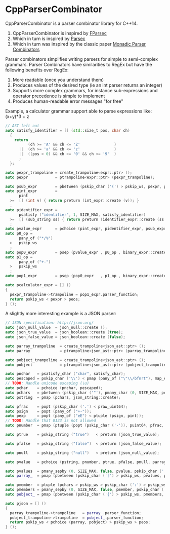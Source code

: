# CppParserCombinator

CppParserCombinator is a parser combinator library for C++14.

1. CppParserCombinator is inspired by [FParsec](http://www.quanttec.com/fparsec/)
1. Which in turn is inspired by [Parsec](https://wiki.haskell.org/Parsec)
1. Which in turn was inspired by the classic paper [Monadic Parser Combinators](http://www.cs.nott.ac.uk/~gmh/monparsing.pdf)

Parser combinators simplifies writing parsers for simple to semi-complex grammars.
Parser Combinators have similarities to RegEx but have the following benefits over RegEx:

1. More readable (once you understand them)
1. Produces values of the desired type (ie an int parser returns an integer)
1. Supports more complex grammars, for instance sub-expressions and operator precedence is simple to implement
1. Produces human-readable error messages "for free"

Example, a calculator grammar support able to parse expressions like: (x+y)*3 + z

```c++
// AST left out
auto satisfy_identifier = [] (std::size_t pos, char ch)
  {
    return
          (ch >= 'A' && ch <= 'Z'               )
      ||  (ch >= 'a' && ch <= 'z'               )
      ||  ((pos > 0) && ch >= '0' && ch <= '9'  )
      ;
  };

auto pexpr_trampoline = create_trampoline<expr::ptr> ();
auto pexpr            = ptrampoline<expr::ptr> (pexpr_trampoline);

auto psub_expr        = pbetween (pskip_char ('(') > pskip_ws, pexpr, pskip_char (')'));
auto pint_expr        =
      pint
  >=  [] (int v) { return preturn (int_expr::create (v)); }
  ;
auto pidentifier_expr =
      psatisfy ("identifier", 1, SIZE_MAX, satisfy_identifier)
  >=  [] (sub_string ss) { return preturn (identifier_expr::create (ss.str ())); }
  ;
auto pvalue_expr      = pchoice (pint_expr, pidentifier_expr, psub_expr) > pskip_ws;
auto p0_op =
      pany_of ("*/%")
  >   pskip_ws
  ;
auto pop0_expr        = psep (pvalue_expr , p0_op , binary_expr::create);
auto p1_op =
      pany_of ("+-")
  >   pskip_ws
  ;
auto pop1_expr        = psep (pop0_expr   , p1_op , binary_expr::create);

auto pcalculator_expr = [] ()
{
  pexpr_trampoline->trampoline = pop1_expr.parser_function;
  return pskip_ws < pexpr > peos;
} ();

```

A slightly more interesting example is a JSON parser:

```c++
// JSON specification: http://json.org/
auto json_null_value  = json_null::create ();
auto json_true_value  = json_boolean::create (true);
auto json_false_value = json_boolean::create (false);

auto parray_trampoline  = create_trampoline<json_ast::ptr> ();
auto parray             = ptrampoline<json_ast::ptr> (parray_trampoline);

auto pobject_trampoline = create_trampoline<json_ast::ptr> ();
auto pobject            = ptrampoline<json_ast::ptr> (pobject_trampoline);

auto pnchar   = psatisfy_char ("char", satisfy_char);
auto pescaped = pskip_char ('\\') < pmap (pany_of ("\"\\/bfnrt"), map_escaped);
// TODO: Handle unicode escaping (\u)
auto pchar    = pchoice (pnchar, pescaped);
auto pchars   = pbetween (pskip_char ('"'), pmany_char (0, SIZE_MAX, pchar), pskip_char ('"'));
auto pstring  = pmap (pchars, json_string::create);

auto pfrac    = popt (pskip_char ('.') < praw_uint64);
auto psign    = popt (pany_of ("+-"));
auto pexp     = popt (pany_of ("eE") < ptuple (psign, pint));
// TODO: Handle that 0123 is not allowed
auto pnumber  = pmap (ptuple (popt (pskip_char ('-')), puint64, pfrac, pexp), map_number);

auto ptrue    = pskip_string ("true")   < preturn (json_true_value);

auto pfalse   = pskip_string ("false")  < preturn (json_false_value);

auto pnull    = pskip_string ("null")   < preturn (json_null_value);

auto pvalue   = pchoice (pstring, pnumber, ptrue, pfalse, pnull, parray, pobject) > pskip_ws;

auto pvalues  = pmany_sepby (0, SIZE_MAX, false, pvalue, pskip_char (',') > pskip_ws);
auto parray_  = pmap (pbetween (pskip_char ('[') > pskip_ws, pvalues, pskip_char (']') > pskip_ws), json_array::create);

auto pmember  = ptuple (pchars > pskip_ws > pskip_char (':') > pskip_ws, pvalue);
auto pmembers = pmany_sepby (0, SIZE_MAX, false, pmember, pskip_char (',') > pskip_ws);
auto pobject_ = pmap (pbetween (pskip_char ('{') > pskip_ws, pmembers, pskip_char ('}') > pskip_ws), json_object::create);

auto pjson = [] ()
{
  parray_trampoline->trampoline   = parray_.parser_function;
  pobject_trampoline->trampoline  = pobject_.parser_function;
  return pskip_ws < pchoice (parray, pobject) > pskip_ws > peos;
} ();
```
